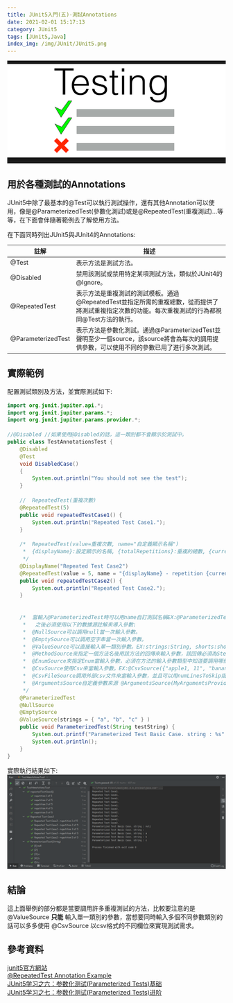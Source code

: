 ```yaml
---
title: JUnit5入門(五)-測試Annotations
date: 2021-02-01 15:17:13
category: JUnit5
tags: [JUnit5,Java]
index_img: /img/JUnit/JUnit5.png
---
```

![](/seawaterfoods/img/JUnit/TestAnnotations.png)
## 用於各種測試的Annotations
JUnit5中除了最基本的@Test可以執行測試操作，還有其他Annotation可以使用，像是@ParameterizedTest(參數化測試)或是@RepeatedTest(重複測試)...等等，在下面會伴隨著範例去了解使用方法。
<!-- more -->
在下面同時列出JUnit5與JUnit4的Annotations:

註解|描述
------|-------
@Test|表示方法是測試方法。
@Disabled|禁用該測試或禁用特定某項測試方法，類似於JUnit4的@Ignore。
@RepeatedTest|表示方法是重複測試的測試模板。通過@RepeatedTest並指定所需的重複總數，從而提供了將測試重複指定次數的功能。每次重複測試的行為都視同@Test方法的執行。
@ParameterizedTest|表示方法是參數化測試。通過@ParameterizedTest並聲明至少一個source，該source將會為每次的調用提供參數，可以使用不同的參數已用了進行多次測試。

## 實際範例
配置測試類別及方法，並實際測試如下:
```java
import org.junit.jupiter.api.*;
import org.junit.jupiter.params.*;
import org.junit.jupiter.params.provider.*;

//@Disabled //如果使用@Disabled的話，這一類別都不會顯示於測試中。
public class TestAnnotationsTest {
    @Disabled
    @Test
    void DisabledCase()
    {
        System.out.println("You should not see the test");
    }

    //	RepeatedTest(重複次數)
    @RepeatedTest(5)
    public void repeatedTestCase1() {
        System.out.println("Repeated Test Case1.");
    }

    /*	RepeatedTest(value=重複次數, name="自定義顯示名稱")
     *  {displayName}:設定顯示的名稱, {totalRepetitions}:重複的總數, {currentRepetition}:當前重複的計數
     */
    @DisplayName("Repeated Test Case2")
    @RepeatedTest(value = 5, name = "{displayName} - repetition {currentRepetition} of {totalRepetitions}")
    public void repeatedTestCase2() {
        System.out.println("Repeated Test Case2.");
    }


    /*	當輸入@ParameterizedTest時可以用name自訂測試名稱EX:@ParameterizedTest(name="執行序號 [{index}], String參數 [{0}],int參數 [{1}]")，
     *   之後必須使用以下的數據源註解來導入參數:
     *	@NullSource可以調用null當一次輸入參數。
     *  @EmptySource可以調用空字串當一次輸入參數。
     *	@ValueSource可以直接輸入單一類別參數。EX:strings:String, shorts:short, bytes:byte, ints:int, longs:long, floats:float, doubles:double, chars:char, booleans:boolean,classeses:classes
     *	@MethodSource來指定一個方法名後用該方法的回傳來輸入參數，該回傳必須為Steam類型。
     *	@EnumSource來指定Enum當輸入參數，必須在方法的輸入參數類型中知道要調用哪個enum。EX:enum名稱為Types則在測試方法中為public void ParameterizedTest(Types type)
     *  @CsvSource使用Csv來當輸入參數。EX:@CsvSource({"apple1, 11", "banana1, 12","'lemon1, lime1', 0x0A"})
     *	@CsvFileSource調用外部csv文件來當輸入參數，並且可以用numLinesToSkip指定跳過的行數。EX:@CsvFileSource(files = "src/test/resources/two-column.csv", numLinesToSkip = 1)
     *	@ArgumentsSource自定義參數來源 @ArgumentsSource(MyArgumentsProvider.class)。
     */
    @ParameterizedTest
    @NullSource
    @EmptySource
    @ValueSource(strings = { "a", "b", "c" } )
    public void ParameterizedTest(String testString) {
        System.out.printf("Parameterized Test Basic Case. string : %s" ,testString);
        System.out.println();
    }
}
```

實際執行結果如下:
![](/seawaterfoods/img/JUnit/TestAnnotationsTest.png)

## 結論
這上面舉例的部分都是當要調用許多重複測試的方法，比較要注意的是 @ValueSource **只能** 輸入單一類別的參數，當想要同時輸入多個不同參數類別的話可以多多使用 @CsvSource 以csv格式的不同欄位來實現測試需求。

## 參考資料
[junit5官方網站](https://junit.org/junit5/docs/current/user-guide/#writing-tests "junit5")<br/>
[@RepeatedTest Annotation Example](https://rumenz.com/java-topic/junit5/repeated-test-annotation-example/index.html "RepeatedTest")<br/>
[JUnit5学习之六：参数化测试(Parameterized Tests)基础](https://blog.csdn.net/boling_cavalry/article/details/108930987 "ParameterizedTest Basic")<br/>
[JUnit5学习之七：参数化测试(Parameterized Tests)进阶](https://blog.csdn.net/boling_cavalry/article/details/108930987 "ParameterizedTest Advanced")<br/>